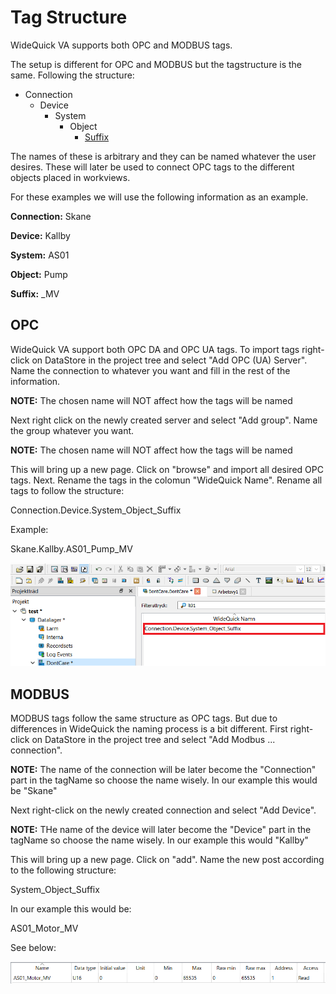 Tag Structure
=======
WideQuick VA supports both OPC and MODBUS tags.

The setup is different for OPC and MODBUS but the tagstructure is the same. Following the structure:

- Connection 
    - Device
        - System
            - Object
                - [Suffix](Suffixes.md)

The names of these is arbitrary and they can be named whatever the user desires. These will later be used to connect OPC tags to the different objects placed in workviews.

For these examples we will use the following information as an example.

**Connection:** Skane

**Device:** Kallby

**System:** AS01

**Object:** Pump

**Suffix:** _MV

## OPC
WideQuick VA support both OPC DA and OPC UA tags. To import tags right-click on DataStore in the project tree and select "Add OPC (UA) Server". Name the connection to whatever you want and fill in the rest of the information.

**NOTE:** The chosen name will NOT affect how the tags will be named

Next right click on the newly created server and select "Add group". Name the group whatever you want. 

**NOTE:** The chosen name will NOT affect how the tags will be named

This will bring up a new page. Click on "browse" and import all desired OPC tags. Next. Rename the tags in the colomun "WideQuick Name".
Rename all tags to follow the structure:

Connection.Device.System_Object_Suffix

Example:

Skane.Kallby.AS01_Pump_MV

![pics](pics/OPC-klippt.png)

## MODBUS
MODBUS tags follow the same structure as OPC tags. But due to differences in WideQuick the naming process is a bit different. First right-click on DataStore in the project tree and select "Add Modbus ... connection".

**NOTE:** The name of the connection will be later become the "Connection" part in the tagName so choose the name wisely. In our example this would be "Skane"

Next right-click on the newly created connection and select "Add Device".

**NOTE:** THe name of the device will later become the "Device" part in the tagName so choose the name wisely. In our example this would "Kallby"

This will bring up a new page. Click on "add". Name the new post according to the following structure:

System_Object_Suffix

In our example this would be:

AS01_Motor_MV

See below:

![Modbus](pics/MODBUS.png)